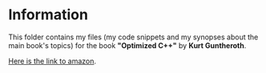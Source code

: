 Information
===========

This folder contains my files 
(my code snippets and my synopses about the main book's topics) 
for the book  **"Optimized C++"** 
by **Kurt Guntheroth**.

[Here is the link to amazon](https://www.amazon.com/Optimized-Proven-Techniques-Heightened-Performance/dp/1491922060). 


